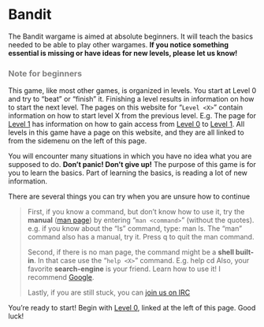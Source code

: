 Bandit
======

The Bandit wargame is aimed at absolute beginners. It will teach the basics needed to be able to play other wargames. **If you notice something essential is missing or have ideas for new levels, please let us know!**

### <font color="grey">Note for beginners</font>

This game, like most other games, is organized in levels. You start at Level 0 and try to “beat” or “finish” it. Finishing a level results in information on how to start the next level. The pages on this website for “`Level <X>`” contain information on how to start level X from the previous level. E.g. The page for [Level 1](http://overthewire.org/wargames/bandit/bandit1.html) has information on how to gain access from [Level 0](http://overthewire.org/wargames/bandit/bandit0.html) to [Level 1](http://overthewire.org/wargames/bandit/bandit1.html). All levels in this game have a page on this website, and they are all linked to from the sidemenu on the left of this page.

You will encounter many situations in which you have no idea what you are supposed to do. **Don’t panic! Don’t give up!** The purpose of this game is for you to learn the basics. Part of learning the basics, is reading a lot of new information.

There are several things you can try when you are unsure how to continue

> First, if you know a command, but don’t know how to use it, try the **manual** ([man page](http://en.wikipedia.org/wiki/Man_page)) by entering “`man <command>`” (without the quotes). e.g. if you know about the “ls” command, type: man ls. The “man” command also has a manual, try it. Press q to quit the man command.
> 
> Second, if there is no man page, the command might be a **shell built-in**. In that case use the “`help <X>`” command. E.g. help cd
    Also, your favorite **search-engine** is your friend. Learn how to use it! I recommend [Google](http://www.google.com/).
>
> Lastly, if you are still stuck, you can [join us on IRC](http://overthewire.org/about/contact.html)


You’re ready to start! Begin with [Level 0](http://overthewire.org/wargames/bandit/bandit0.html), linked at the left of this page. Good luck!



